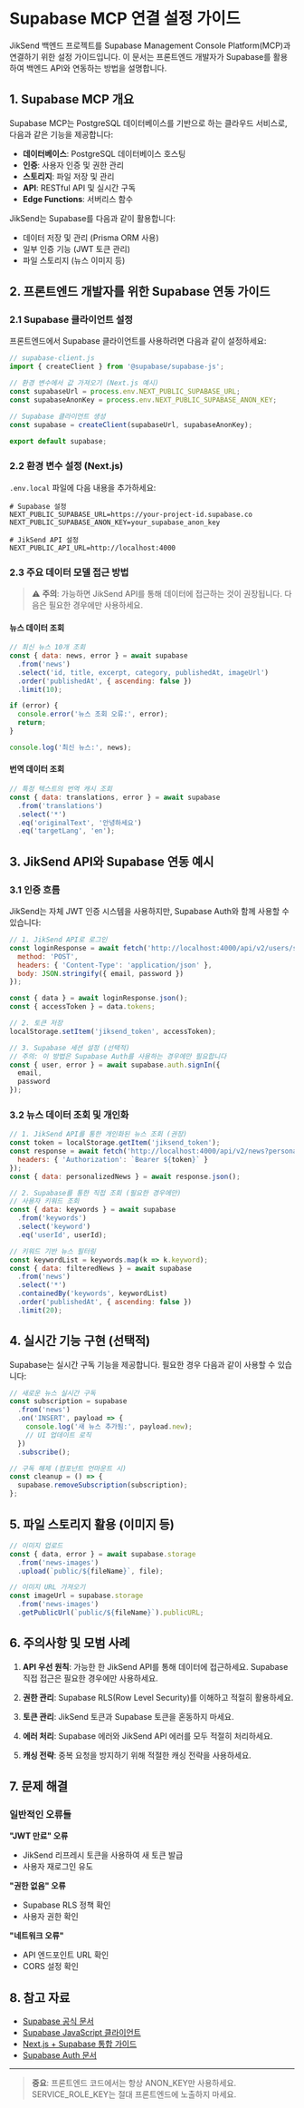 # Supabase MCP 연결 설정 가이드

JikSend 백엔드 프로젝트를 Supabase Management Console Platform(MCP)과 연결하기 위한 설정 가이드입니다. 이 문서는 프론트엔드 개발자가 Supabase를 활용하여 백엔드 API와 연동하는 방법을 설명합니다.

## 1. Supabase MCP 개요

Supabase MCP는 PostgreSQL 데이터베이스를 기반으로 하는 클라우드 서비스로, 다음과 같은 기능을 제공합니다:

- **데이터베이스**: PostgreSQL 데이터베이스 호스팅
- **인증**: 사용자 인증 및 권한 관리
- **스토리지**: 파일 저장 및 관리
- **API**: RESTful API 및 실시간 구독
- **Edge Functions**: 서버리스 함수

JikSend는 Supabase를 다음과 같이 활용합니다:
- 데이터 저장 및 관리 (Prisma ORM 사용)
- 일부 인증 기능 (JWT 토큰 관리)
- 파일 스토리지 (뉴스 이미지 등)

## 2. 프론트엔드 개발자를 위한 Supabase 연동 가이드

### 2.1 Supabase 클라이언트 설정

프론트엔드에서 Supabase 클라이언트를 사용하려면 다음과 같이 설정하세요:

```javascript
// supabase-client.js
import { createClient } from '@supabase/supabase-js';

// 환경 변수에서 값 가져오기 (Next.js 예시)
const supabaseUrl = process.env.NEXT_PUBLIC_SUPABASE_URL;
const supabaseAnonKey = process.env.NEXT_PUBLIC_SUPABASE_ANON_KEY;

// Supabase 클라이언트 생성
const supabase = createClient(supabaseUrl, supabaseAnonKey);

export default supabase;
```

### 2.2 환경 변수 설정 (Next.js)

`.env.local` 파일에 다음 내용을 추가하세요:

```env
# Supabase 설정
NEXT_PUBLIC_SUPABASE_URL=https://your-project-id.supabase.co
NEXT_PUBLIC_SUPABASE_ANON_KEY=your_supabase_anon_key

# JikSend API 설정
NEXT_PUBLIC_API_URL=http://localhost:4000
```

### 2.3 주요 데이터 모델 접근 방법

> ⚠️ **주의**: 가능하면 JikSend API를 통해 데이터에 접근하는 것이 권장됩니다. 다음은 필요한 경우에만 사용하세요.

#### 뉴스 데이터 조회

```javascript
// 최신 뉴스 10개 조회
const { data: news, error } = await supabase
  .from('news')
  .select('id, title, excerpt, category, publishedAt, imageUrl')
  .order('publishedAt', { ascending: false })
  .limit(10);

if (error) {
  console.error('뉴스 조회 오류:', error);
  return;
}

console.log('최신 뉴스:', news);
```

#### 번역 데이터 조회

```javascript
// 특정 텍스트의 번역 캐시 조회
const { data: translations, error } = await supabase
  .from('translations')
  .select('*')
  .eq('originalText', '안녕하세요')
  .eq('targetLang', 'en');
```

## 3. JikSend API와 Supabase 연동 예시

### 3.1 인증 흐름

JikSend는 자체 JWT 인증 시스템을 사용하지만, Supabase Auth와 함께 사용할 수 있습니다:

```javascript
// 1. JikSend API로 로그인
const loginResponse = await fetch('http://localhost:4000/api/v2/users/sessions', {
  method: 'POST',
  headers: { 'Content-Type': 'application/json' },
  body: JSON.stringify({ email, password })
});

const { data } = await loginResponse.json();
const { accessToken } = data.tokens;

// 2. 토큰 저장
localStorage.setItem('jiksend_token', accessToken);

// 3. Supabase 세션 설정 (선택적)
// 주의: 이 방법은 Supabase Auth를 사용하는 경우에만 필요합니다
const { user, error } = await supabase.auth.signIn({ 
  email, 
  password 
});
```

### 3.2 뉴스 데이터 조회 및 개인화

```javascript
// 1. JikSend API를 통한 개인화된 뉴스 조회 (권장)
const token = localStorage.getItem('jiksend_token');
const response = await fetch('http://localhost:4000/api/v2/news?personalized=true', {
  headers: { 'Authorization': `Bearer ${token}` }
});
const { data: personalizedNews } = await response.json();

// 2. Supabase를 통한 직접 조회 (필요한 경우에만)
// 사용자 키워드 조회
const { data: keywords } = await supabase
  .from('keywords')
  .select('keyword')
  .eq('userId', userId);

// 키워드 기반 뉴스 필터링
const keywordList = keywords.map(k => k.keyword);
const { data: filteredNews } = await supabase
  .from('news')
  .select('*')
  .containedBy('keywords', keywordList)
  .order('publishedAt', { ascending: false })
  .limit(20);
```

## 4. 실시간 기능 구현 (선택적)

Supabase는 실시간 구독 기능을 제공합니다. 필요한 경우 다음과 같이 사용할 수 있습니다:

```javascript
// 새로운 뉴스 실시간 구독
const subscription = supabase
  .from('news')
  .on('INSERT', payload => {
    console.log('새 뉴스 추가됨:', payload.new);
    // UI 업데이트 로직
  })
  .subscribe();

// 구독 해제 (컴포넌트 언마운트 시)
const cleanup = () => {
  supabase.removeSubscription(subscription);
};
```

## 5. 파일 스토리지 활용 (이미지 등)

```javascript
// 이미지 업로드
const { data, error } = await supabase.storage
  .from('news-images')
  .upload(`public/${fileName}`, file);

// 이미지 URL 가져오기
const imageUrl = supabase.storage
  .from('news-images')
  .getPublicUrl(`public/${fileName}`).publicURL;
```

## 6. 주의사항 및 모범 사례

1. **API 우선 원칙**: 가능한 한 JikSend API를 통해 데이터에 접근하세요. Supabase 직접 접근은 필요한 경우에만 사용하세요.

2. **권한 관리**: Supabase RLS(Row Level Security)를 이해하고 적절히 활용하세요.

3. **토큰 관리**: JikSend 토큰과 Supabase 토큰을 혼동하지 마세요.

4. **에러 처리**: Supabase 에러와 JikSend API 에러를 모두 적절히 처리하세요.

5. **캐싱 전략**: 중복 요청을 방지하기 위해 적절한 캐싱 전략을 사용하세요.

## 7. 문제 해결

### 일반적인 오류들

**"JWT 만료" 오류**
- JikSend 리프레시 토큰을 사용하여 새 토큰 발급
- 사용자 재로그인 유도

**"권한 없음" 오류**
- Supabase RLS 정책 확인
- 사용자 권한 확인

**"네트워크 오류"**
- API 엔드포인트 URL 확인
- CORS 설정 확인

## 8. 참고 자료

- [Supabase 공식 문서](https://supabase.com/docs)
- [Supabase JavaScript 클라이언트](https://supabase.com/docs/reference/javascript/introduction)
- [Next.js + Supabase 통합 가이드](https://supabase.com/docs/guides/getting-started/tutorials/with-nextjs)
- [Supabase Auth 문서](https://supabase.com/docs/guides/auth)

---

> **중요**: 프론트엔드 코드에서는 항상 ANON_KEY만 사용하세요. SERVICE_ROLE_KEY는 절대 프론트엔드에 노출하지 마세요. 